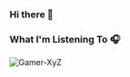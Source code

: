 ### Hi there 👋

<!--
**itsgamerxyz/itsgamerxyz** is a ✨ _special_ ✨ repository because its `README.md` (this file) appears on your GitHub profile.

Here are some ideas to get you started:

- 🔭 I’m currently working on ...
- 🌱 I’m currently learning ...
- 👯 I’m looking to collaborate on ...
- 🤔 I’m looking for help with ...
- 💬 Ask me about ...
- 📫 How to reach me: ...
- 😄 Pronouns: ...
- ⚡ Fun fact: ...
-->

### What I'm Listening To 🎧
![Gamer-XyZ](https://spotify-recently-played-readme.vercel.app/api?user=313zrf7m6dlw2hk2xhlpfdk3cvzu)

